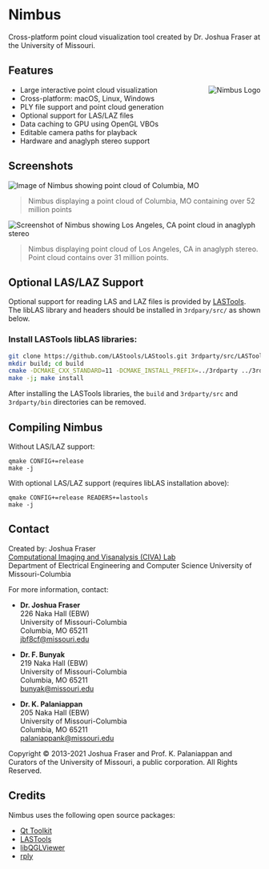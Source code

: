 # Nimbus

Cross-platform point cloud visualization tool created by Dr. Joshua Fraser at the University of Missouri.

## Features

<img src="http://meru.cs.missouri.edu/~jbf8cf/github/assets/nimbus/images/Nimbus.png" alt="Nimbus Logo" align="right" />

- Large interactive point cloud visualization
- Cross-platform: macOS, Linux, Windows
- PLY file support and point cloud generation
- Optional support for LAS/LAZ files
- Data caching to GPU using OpenGL VBOs
- Editable camera paths for playback
- Hardware and anaglyph stereo support
<!-- ![Available panels](https://user-images.githubusercontent.com/69218608/106373162-5b8bac80-633c-11eb-814c-443d74bc664f.png) -->

## Screenshots

![Image of Nimbus showing point cloud of Columbia, MO](http://meru.cs.missouri.edu/~jbf8cf/github/assets/nimbus/images/Nimbus-Columbia-small.png)
> Nimbus displaying a point cloud of Columbia, MO containing over 52 million points

![Screenshot of Nimbus showing Los Angeles, CA point cloud in anaglyph stereo](http://meru.cs.missouri.edu/~jbf8cf/github/assets/nimbus/images/Nimbus-LA-Stereo-small.png)
> Nimbus displaying point cloud of Los Angeles, CA in anaglyph stereo.  Point cloud contains over 31 million points.

## Optional LAS/LAZ Support

Optional support for reading LAS and LAZ files is provided by [LASTools](https://github.com/LAStools/).
The libLAS library and headers should be installed in `3rdpary/src/` as shown
below.

### Install LASTools libLAS libraries:

```bash
git clone https://github.com/LAStools/LAStools.git 3rdparty/src/LASTools
mkdir build; cd build
cmake -DCMAKE_CXX_STANDARD=11 -DCMAKE_INSTALL_PREFIX=../3rdparty ../3rdparty/src/LASTools
make -j; make install
```

After installing the LASTools libraries, the `build` and `3rdparty/src` and
`3rdparty/bin` directories can be removed.

## Compiling Nimbus

Without LAS/LAZ support:

```
qmake CONFIG+=release
make -j
```

With optional LAS/LAZ support (requires libLAS installation above):

```
qmake CONFIG+=release READERS+=lastools
make -j
```

## Contact

Created by: Joshua Fraser  
[Computational Imaging and Visanalysis (CIVA) Lab](http://cell.missouri.edu)  
Department of Electrical Engineering and Computer Science 
University of Missouri-Columbia  

For more information, contact:

* **Dr. Joshua Fraser**  
226 Naka Hall (EBW)  
University of Missouri-Columbia  
Columbia, MO 65211  
jbf8cf@missouri.edu  

* **Dr. F. Bunyak**  
219 Naka Hall (EBW)  
University of Missouri-Columbia  
Columbia, MO 65211  
bunyak@missouri.edu  

* **Dr. K. Palaniappan**  
205 Naka Hall (EBW)  
University of Missouri-Columbia  
Columbia, MO 65211  
palaniappank@missouri.edu 

Copyright © 2013-2021 Joshua Fraser and Prof. K. Palaniappan and Curators of the University of Missouri, a public corporation. All Rights Reserved.

## Credits

Nimbus uses the following open source packages:

- [Qt Toolkit](www.qt.io)
- [LASTools](https://github.com/LAStools/)
- [libQGLViewer](http://libqglviewer.com)
- [rply](http://w3.impa.br/~diego/software/rply/)

